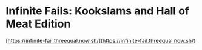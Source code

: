 # Infinite Fails: Kookslams and Hall of Meat Edition

[https://infinite-fail.threequal.now.sh/](https://infinite-fail.threequal.now.sh/)
